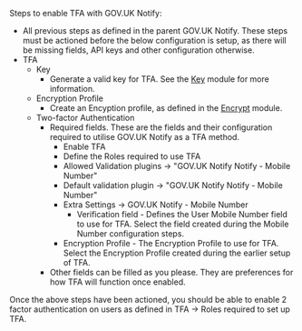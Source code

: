 Steps to enable TFA with GOV.UK Notify:
- All previous steps as defined in the parent GOV.UK Notify. These steps must be actioned before the below configuration is setup, as there will be missing fields, API keys and other configuration otherwise.
- TFA   
    - Key
        - Generate a valid key for TFA. See the [Key](https://www.drupal.org/project/key) module for more information.
    - Encryption Profile
        - Create an Encyption profile, as defined in the [Encrypt](https://www.drupal.org/project/encrypt) module.
    - Two-factor Authentication
        - Required fields. These are the fields and their configuration required to utilise GOV.UK Notify as a TFA method.
            - Enable TFA
            - Define the Roles required to use TFA
            - Allowed Validation plugins -> "GOV.UK Notify Notify - Mobile Number"
            - Default validation plugin -> "GOV.UK Notify Notify - Mobile Number"
            - Extra Settings -> GOV.UK Notify - Mobile Number
                - Verification field - Defines the User Mobile Number field to use for TFA. Select the field created during the Mobile Number configuration steps.
            - Encryption Profile - The Encryption Profile to use for TFA. Select the Encryption Profile created during the earlier setup of TFA.
        - Other fields can be filled as you please. They are preferences for how TFA will function once enabled.

Once the above steps have been actioned, you should be able to enable 2 factor authentication on users as defined in TFA -> Roles required to set up TFA.